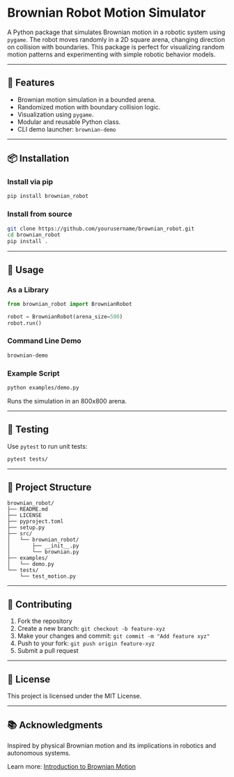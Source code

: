 # Brownian Robot Motion Simulator

A Python package that simulates Brownian motion in a robotic system using `pygame`. The robot moves randomly in a 2D square arena, changing direction on collision with boundaries. This package is perfect for visualizing random motion patterns and experimenting with simple robotic behavior models.

---

## 🔧 Features
- Brownian motion simulation in a bounded arena.
- Randomized motion with boundary collision logic.
- Visualization using `pygame`.
- Modular and reusable Python class.
- CLI demo launcher: `brownian-demo`

---

## 📦 Installation

### Install via pip
```bash
pip install brownian_robot
```

### Install from source
```bash
git clone https://github.com/yourusername/brownian_robot.git
cd brownian_robot
pip install .
```

---

## 🚀 Usage

### As a Library
```python
from brownian_robot import BrownianRobot

robot = BrownianRobot(arena_size=500)
robot.run()
```

### Command Line Demo
```bash
brownian-demo
```

### Example Script
```bash
python examples/demo.py
```
Runs the simulation in an 800x800 arena.

---

## 🧪 Testing
Use `pytest` to run unit tests:
```bash
pytest tests/
```

---

## 📁 Project Structure
```
brownian_robot/
├── README.md
├── LICENSE
├── pyproject.toml
├── setup.py
├── src/
│   └── brownian_robot/
│       ├── __init__.py
│       └── brownian.py
├── examples/
│   └── demo.py
└── tests/
    └── test_motion.py
```

---

## 🤝 Contributing
1. Fork the repository
2. Create a new branch: `git checkout -b feature-xyz`
3. Make your changes and commit: `git commit -m "Add feature xyz"`
4. Push to your fork: `git push origin feature-xyz`
5. Submit a pull request

---

## 🧾 License
This project is licensed under the MIT License.

---

## 📚 Acknowledgments
Inspired by physical Brownian motion and its implications in robotics and autonomous systems.

Learn more: [Introduction to Brownian Motion](https://thoughtco.com/introduction-to-brownian-motion)
